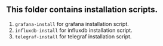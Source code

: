 ## This folder contains installation scripts.

1. `grafana-install` for grafana installation script.
2. `influxdb-install` for influxdb installation script.
3. `telegraf-install` for telegraf installation script.
